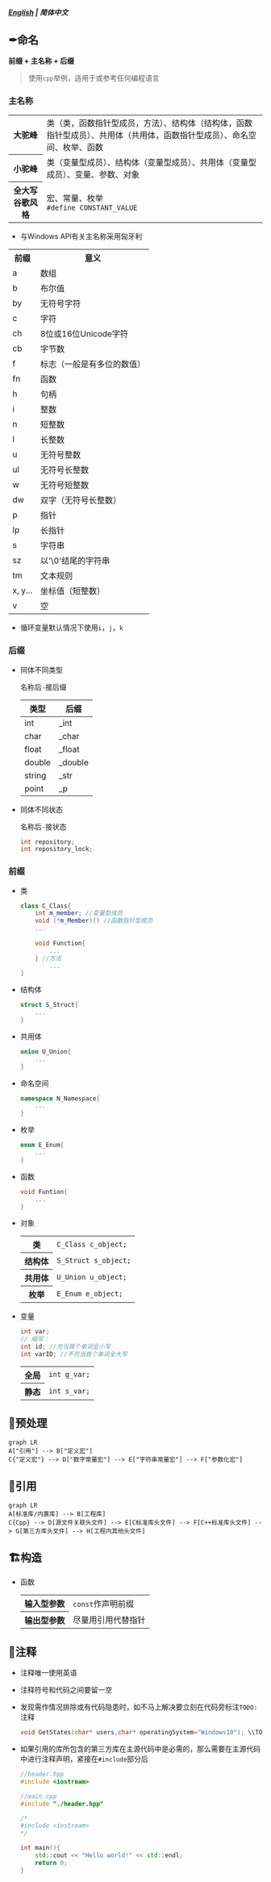 ##### [English](https://github.com/ODCLAB/ODCSTD/blob/main/en-us/code_layout.md) | 简体中文

## ✒命名

**前缀 + 主名称 + 后缀**

> 使用`cpp`举例，适用于或参考任何编程语言

### 主名称

<table>
	<tr>
    	<th>大驼峰</th>
        <td>类（类，函数指针型成员，方法）、结构体（结构体，函数指针型成员）、共用体（共用体，函数指针型成员）、命名空间、枚举、函数</td>
    </tr>    
    <tr>
    	<th>小驼峰</th>
        <td>类（变量型成员）、结构体（变量型成员）、共用体（变量型成员）、变量、参数、对象</td>
    </tr>
    <tr>
    	<th>全大写谷歌风格</th>
        <td>宏、常量、枚举<br/><code>#define CONSTANT_VALUE</code></td>
    </tr>	
</table>



- 与Windows API有关主名称采用匈牙利

<table>
	<tr>
		<th>前缀</th>
		<th>意义</th>
	</tr>
    <tr>
    	<td>a</td>
        <td>数组</td>
    </tr>
    <tr>
    	<td>b</td>
        <td>布尔值</td>
    </tr>
    <tr>
    	<td>by</td>
        <td>无符号字符</td>
    </tr>
    <tr>
    	<td>c</td>
        <td>字符</td>
    </tr>
    <tr>
    	<td>ch</td>
        <td>8位或16位Unicode字符</td>
    </tr>
    <tr>
    	<td>cb</td>
        <td>字节数</td>
    </tr>
    <tr>
    	<td>f</td>
        <td>标志（一般是有多位的数值）</td>
    </tr>
    <tr>
    	<td>fn</td>
        <td>函数</td>
    </tr>
    <tr>
    	<td>h</td>
        <td>句柄</td>
    </tr>
    <tr>
    	<td>i</td>
        <td>整数</td>
    </tr>
     <tr>
    	<td>n</td>
        <td>短整数</td>
    </tr>
    <tr>
    	<td>l</td>
        <td>长整数</td>
    </tr>
        <tr>
    	<td>u</td>
        <td>无符号整数</td>
    </tr>
    <tr>
    	<td>ul</td>
        <td>无符号长整数</td>
    </tr>
    <tr>
    	<td>w</td>
        <td>无符号短整数</td>
    </tr>
    <tr>
    	<td>dw</td>
        <td>双字（无符号长整数）</td>
    </tr>
    <tr>
    	<td>p</td>
        <td>指针</td>
    </tr>
    <tr>
    	<td>lp</td>
        <td>长指针</td>
    </tr>
    <tr>
    	<td>s</td>
        <td>字符串</td>
    </tr>
    <tr>
    	<td>sz</td>
        <td>以'\0'结尾的字符串</td>
    </tr>
    <tr>
    	<td>tm</td>
        <td>文本规则</td>
    </tr>
    <tr>
    	<td>x, y...</td>
        <td>坐标值（短整数）</td>
    </tr>
    <tr>
    	<td>v</td>
        <td>空</td>
    </tr>
</table>

- 循环变量默认情况下使用`i`，`j`，`k`

### 后缀

- 同体不同类型

    名称后`-`接后缀

    | 类型   | 后缀    |
    | ------ | ------- |
    | int    | _int    |
    | char   | _char   |
    | float  | _float  |
    | double | _double |
    | string | _str    |
    | point  | _p      |

- 同体不同状态

    名称后`-`接状态

    ```cpp
    int repository;
    int repository_lock;
    ```

### 前缀

- 类

    ```cpp
    class C_Class{
        int m_member; //变量型成员
        void (*m_Member)() //函数指针型成员
        ...
            
        void Function{
            ...
        } //方法
            ...
    }
    ```

- 结构体

    ```cpp
    struct S_Struct{
        ...
    }
    ```

- 共用体

    ```cpp
    union U_Union{
        ...
    }
    ```

- 命名空间

    ```cpp
    namespace N_Namespace{
        ...
    }
    ```

- 枚举

    ```cpp
    enum E_Enum{
        ...
    }
    ```

- 函数

    ```cpp
    void Funtion{
        ...
    }
    ```

- 对象

    <table>
        <tr>
            <th>类</th>
            <td><code>C_Class c_object;</code></td>
        </tr>
        <tr>
            <th>结构体</th>
            <td><code>S_Struct s_object;</code></td>
        </tr>
        <tr>
            <th>共用体</th>
            <td><code>U_Union u_object;</code></td>
        </tr>
        <tr>
            <th>枚举</th>
            <td><code>E_Enum e_object;</code></td>
        </tr>
    </table>
    
- 变量

    ```cpp
    int var;
    // 缩写：
    int id; //充当首个单词全小写
    int varID; //不充当首个单词全大写
    ```

    <table>
        <tr>
            <th>全局</th>
            <td><code>int g_var;</code></td>
        </tr>
        <tr>
        	<th>静态</th>
            <td><code>int s_var;</code></td>
        </tr>
    </table>



## 💾预处理

```mermaid
graph LR
A["引用"] --> B["定义宏"]
C{"定义宏"} --> D["数字常量宏"] --> E["字符串常量宏"] --> F["参数化宏"]
```





## 📗引用

```mermaid
graph LR
A[标准库/内置库] --> B[工程库]
C{Cpp} --> D[源文件关联头文件] --> E[C标准库头文件] --> F[C++标准库头文件] --> G[第三方库头文件] --> H[工程内其他头文件]   
```



## 🏗️构造

- 函数

  <table>
      <tr>
          <th>输入型参数</th>
          <td><code>const</code>作声明前缀</td>
      </tr>
      <tr>
          <th>输出型参数</th>
          <td>尽量用引用代替指针</td>
      </tr>
  </table>



## 💬注释

- 注释唯一使用英语

- 注释符号和代码之间要留一空

- 发现需作情况排除或有代码隐患时，如不马上解决要立刻在代码旁标注`TODO:`注释

    ```cpp
    void GetStates(char* users,char* operatingSystem="Windows10"); \\TODO:param<operatingSystem>:Must be devepended on users devices, maybe need to construct a function to judge the users operating system.
    ```

- 如果引用的库所包含的第三方库在主源代码中是必需的，那么需要在主源代码中进行注释声明，紧接在`#include`部分后

    ```cpp
    //header.hpp
    #include <iostream>
    ```

    ```cpp
    //main.cpp
    #include "./header.hpp"
    
    /*
    #include <iostream>
    */
    
    int main(){
        std::cout << "Hello world!" << std::endl;
        return 0;
    }
    ```
